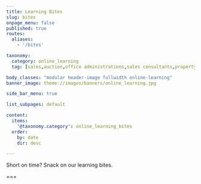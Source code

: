 ```yaml
---
title: Learning Bites
slug: bites
onpage_menu: false
published: true
routes:
  aliases:
    - '/bites'

taxonomy:
  category: online_learning
  tag: [sales,auction,office administrations,sales consultants,property managers,property managers,business owners,managers]

body_classes: "modular header-image fullwidth online-learning"
banner_image: theme://images/banners/online_learning.jpg

side_bar_menu: true

list_subpages: default

content:
  items:
    '@taxonomy.category': online_learning_bites
  order:
    by: date
    dir: desc

---
```


Short on time? Snack on our learning bites.

===

